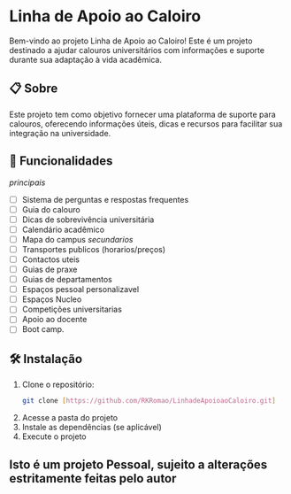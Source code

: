 # Linha de Apoio ao Caloiro

Bem-vindo ao projeto Linha de Apoio ao Caloiro! Este é um projeto destinado a ajudar calouros universitários com informações e suporte durante sua adaptação à vida acadêmica.

## 📋 Sobre

Este projeto tem como objetivo fornecer uma plataforma de suporte para calouros, oferecendo informações úteis, dicas e recursos para facilitar sua integração na universidade.

## 🚀 Funcionalidades

*principais*
- [ ] Sistema de perguntas e respostas frequentes
- [ ] Guia do calouro
- [ ] Dicas de sobrevivência universitária
- [ ] Calendário acadêmico
- [ ] Mapa do campus
*secundarios*
- [ ] Transportes publicos (horarios/preços)
- [ ] Contactos uteis
- [ ] Guias de praxe
- [ ] Guias de departamentos
- [ ] Espaços pessoal personalizavel
- [ ] Espaços Nucleo
- [ ] Competições universitarias
- [ ] Apoio ao docente
- [ ] Boot camp.

## 🛠️ Instalação

1. Clone o repositório:
   ```bash
   git clone [https://github.com/RKRomao/LinhadeApoioaoCaloiro.git]
   ```
2. Acesse a pasta do projeto
3. Instale as dependências (se aplicável)
4. Execute o projeto

## Isto é um projeto Pessoal, sujeito a alterações estritamente feitas pelo autor